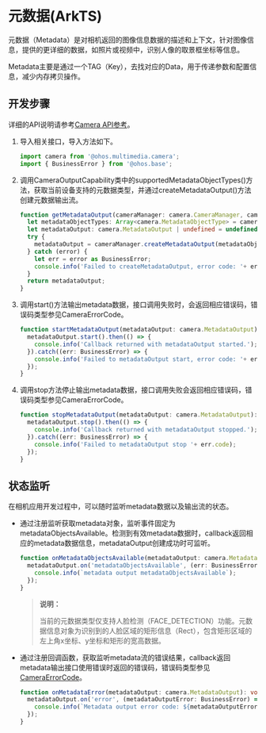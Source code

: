 # 元数据(ArkTS)

元数据（Metadata）是对相机返回的图像信息数据的描述和上下文，针对图像信息，提供的更详细的数据，如照片或视频中，识别人像的取景框坐标等信息。

Metadata主要是通过一个TAG（Key），去找对应的Data，用于传递参数和配置信息，减少内存拷贝操作。

## 开发步骤

详细的API说明请参考[Camera API参考](../reference/apis/js-apis-camera.md)。

1. 导入相关接口，导入方法如下。
   ```ts
   import camera from '@ohos.multimedia.camera';
   import { BusinessError } from '@ohos.base';
   ```

2. 调用CameraOutputCapability类中的supportedMetadataObjectTypes()方法，获取当前设备支持的元数据类型，并通过createMetadataOutput()方法创建元数据输出流。
     
   ```ts
   function getMetadataOutput(cameraManager: camera.CameraManager, cameraOutputCapability: camera.CameraOutputCapability): camera.MetadataOutput | undefined {
     let metadataObjectTypes: Array<camera.MetadataObjectType> = cameraOutputCapability.supportedMetadataObjectTypes;
     let metadataOutput: camera.MetadataOutput | undefined = undefined;
     try {
       metadataOutput = cameraManager.createMetadataOutput(metadataObjectTypes);
     } catch (error) {
       let err = error as BusinessError;
       console.info('Failed to createMetadataOutput, error code: '+ err.code);
     }
     return metadataOutput;
   }
   ```

3. 调用start()方法输出metadata数据，接口调用失败时，会返回相应错误码，错误码类型参见CameraErrorCode。
     
   ```ts
   function startMetadataOutput(metadataOutput: camera.MetadataOutput): void {
     metadataOutput.start().then(() => {
       console.info('Callback returned with metadataOutput started.');
     }).catch((err: BusinessError) => {
       console.info('Failed to metadataOutput start, error code: '+ err.code);
     });
   }
   ```

4. 调用stop方法停止输出metadata数据，接口调用失败会返回相应错误码，错误码类型参见CameraErrorCode。
     
   ```ts
   function stopMetadataOutput(metadataOutput: camera.MetadataOutput): void {
     metadataOutput.stop().then(() => {
       console.info('Callback returned with metadataOutput stopped.');
     }).catch((err: BusinessError) => {
       console.info('Failed to metadataOutput stop '+ err.code);
     });
   }
   ```

## 状态监听

在相机应用开发过程中，可以随时监听metadata数据以及输出流的状态。

- 通过注册监听获取metadata对象，监听事件固定为metadataObjectsAvailable。检测到有效metadata数据时，callback返回相应的metadata数据信息，metadataOutput创建成功时可监听。
    
  ```ts
  function onMetadataObjectsAvailable(metadataOutput: camera.MetadataOutput): void {
    metadataOutput.on('metadataObjectsAvailable', (err: BusinessError, metadataObjectArr: Array<camera.MetadataObject>) => {
      console.info(`metadata output metadataObjectsAvailable`);
    });
  }
  ```

  > **说明：**
  >
  > 当前的元数据类型仅支持人脸检测（FACE_DETECTION）功能。元数据信息对象为识别到的人脸区域的矩形信息（Rect），包含矩形区域的左上角x坐标、y坐标和矩形的宽高数据。

- 通过注册回调函数，获取监听metadata流的错误结果，callback返回metadata输出接口使用错误时返回的错误码，错误码类型参见[CameraErrorCode](../reference/apis/js-apis-camera.md#cameraerrorcode)。
    
  ```ts
  function onMetadataError(metadataOutput: camera.MetadataOutput): void {
    metadataOutput.on('error', (metadataOutputError: BusinessError) => {
      console.info(`Metadata output error code: ${metadataOutputError.code}`);
    });
  }
  ```
